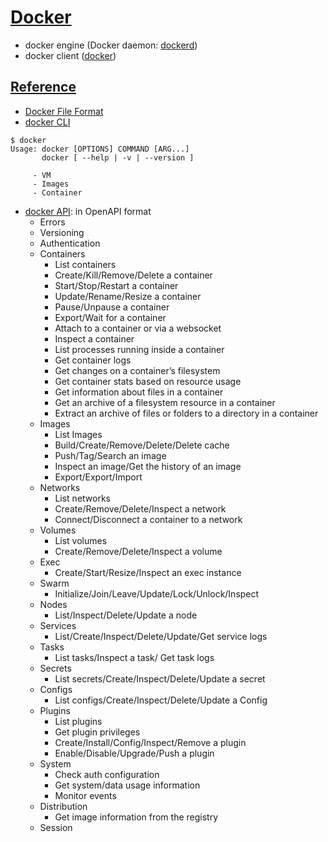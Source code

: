# [Docker](https://docs.docker.com)
- docker engine (Docker daemon: [dockerd](https://docs.docker.com/engine/reference/commandline/dockerd/))
- docker client ([docker](https://docs.docker.com/engine/reference/commandline/cli/))

## [Reference](https://docs.docker.com/reference/)
- [Docker File Format](https://docs.docker.com/engine/reference/builder/)
- [docker CLI](https://docs.docker.com/engine/reference/commandline/cli/)
```
$ docker
Usage: docker [OPTIONS] COMMAND [ARG...]
       docker [ --help | -v | --version ]
```
         - VM
         - Images
         - Container
    
- [docker API](https://docs.docker.com/engine/api/v1.40/): in OpenAPI format
    - Errors
    - Versioning
    - Authentication
    - Containers      
         - List containers
         - Create/Kill/Remove/Delete a container
         - Start/Stop/Restart a container
         - Update/Rename/Resize a container
         - Pause/Unpause a container
         - Export/Wait for a container
         - Attach to a container or via a websocket
         - Inspect a container
         - List processes running inside a container
         - Get container logs
         - Get changes on a container’s filesystem          
         - Get container stats based on resource usage
         - Get information about files in a container
         - Get an archive of a filesystem resource in a container
         - Extract an archive of files or folders to a directory in a container
    - Images      
         - List Images
         - Build/Create/Remove/Delete/Delete cache
         - Push/Tag/Search an image
         - Inspect an image/Get the history of an image  
         - Export/Export/Import
    - Networks
         - List networks
         - Create/Remove/Delete/Inspect a network
         - Connect/Disconnect a container to a network
    - Volumes
         - List volumes
         - Create/Remove/Delete/Inspect a volume
    - Exec
         - Create/Start/Resize/Inspect an exec instance
    - Swarm
         - Initialize/Join/Leave/Update/Lock/Unlock/Inspect
    - Nodes
         - List/Inspect/Delete/Update a node
    - Services
         - List/Create/Inspect/Delete/Update/Get service logs
    - Tasks
         - List tasks/Inspect a task/ Get task logs
    - Secrets
         - List secrets/Create/Inspect/Delete/Update a secret
    - Configs
         - List configs/Create/Inspect/Delete/Update a Config
    - Plugins
         - List plugins
         - Get plugin privileges
         - Create/Install/Config/Inspect/Remove a plugin
         - Enable/Disable/Upgrade/Push a plugin
    - System    
         - Check auth configuration
         - Get system/data usage information
         - Monitor events
    - Distribution
         - Get image information from the registry
    - Session
